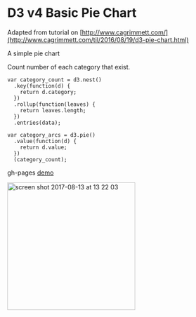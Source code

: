 # D3 v4 Basic Pie Chart

Adapted from tutorial on [http://www.cagrimmett.com/](http://www.cagrimmett.com/til/2016/08/19/d3-pie-chart.html)

A simple pie chart

Count number of each category that exist. 

```
var category_count = d3.nest()
  .key(function(d) {
    return d.category;
  })
  .rollup(function(leaves) {
    return leaves.length;
  })
  .entries(data);

var category_arcs = d3.pie()
  .value(function(d) {
    return d.value;
  })
  (category_count);
```

gh-pages [demo](https://shanegibney.github.io/d3-v4-Basic-Pie-Chart/)

<img width="291" alt="screen shot 2017-08-13 at 13 22 03" src="https://user-images.githubusercontent.com/17167992/29249584-73cb1e1e-802a-11e7-9fa5-030e4e28e22a.png">

